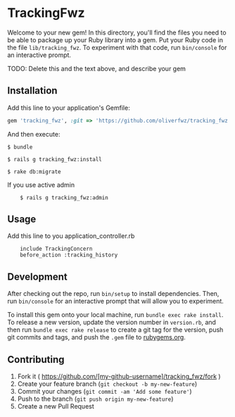 # TrackingFwz

Welcome to your new gem! In this directory, you'll find the files you need to be able to package up your Ruby library into a gem. Put your Ruby code in the file `lib/tracking_fwz`. To experiment with that code, run `bin/console` for an interactive prompt.

TODO: Delete this and the text above, and describe your gem

## Installation

Add this line to your application's Gemfile:

```ruby
gem 'tracking_fwz', :git => 'https://github.com/oliverfwz/tracking_fwz.git'
```

And then execute:

    $ bundle

    $ rails g tracking_fwz:install

    $ rake db:migrate

If you use active admin
		
		$ rails g tracking_fwz:admin

## Usage

Add this line to you application_controller.rb

		include TrackingConcern
		before_action :tracking_history

## Development

After checking out the repo, run `bin/setup` to install dependencies. Then, run `bin/console` for an interactive prompt that will allow you to experiment.

To install this gem onto your local machine, run `bundle exec rake install`. To release a new version, update the version number in `version.rb`, and then run `bundle exec rake release` to create a git tag for the version, push git commits and tags, and push the `.gem` file to [rubygems.org](https://rubygems.org).

## Contributing

1. Fork it ( https://github.com/[my-github-username]/tracking_fwz/fork )
2. Create your feature branch (`git checkout -b my-new-feature`)
3. Commit your changes (`git commit -am 'Add some feature'`)
4. Push to the branch (`git push origin my-new-feature`)
5. Create a new Pull Request
